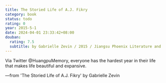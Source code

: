 ```yaml
---
title: The Storied Life of A.J. Fikry
category: book
status: todo
rating: 0
year: 2015-5-1
date: 2024-04-01 23:33:42+08:00
douban:
  rating: 7.5
  subtitle: by Gabrielle Zevin / 2015 / Jiangsu Phoenix Literature and Art Publishing
---
```


Via Twitter @HuangpuMemory, everyone has the hardest year in their life that makes life beautiful and expansive.

—from 'The Storied Life of A.J. Fikry' by Gabrielle Zevin
